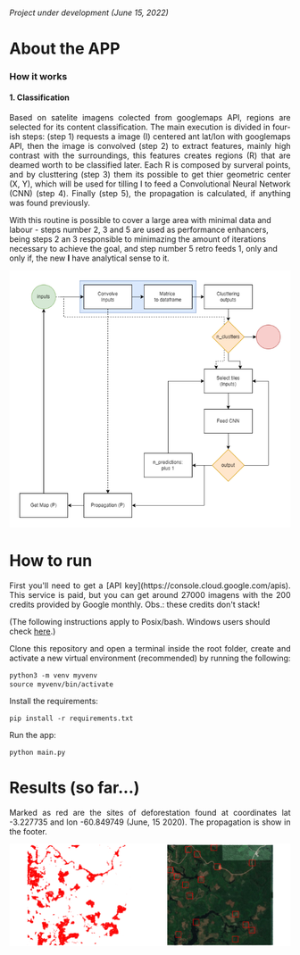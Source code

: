 ###### Project under development (June 15, 2022)

# About the APP
### How it works
#### 1. Classification
<p align="justify">
Based on satelite imagens colected from googlemaps API, regions are selected for its content classification. The main execution is divided in four-ish steps: (step 1) requests a image (I) centered ant lat/lon with googlemaps API, then the image is convolved (step 2) to extract features, mainly high contrast with the surroundings, this features creates regions (R) that are deamed worth to be classified later. Each R is composed by surveral points, and by clusttering (step 3) them its possible to get thier geometric center (X, Y), which will be used for tilling I to feed a Convolutional Neural Network (CNN) (step 4). Finally (step 5), the propagation is calculated, if anything was found previously.

With this routine is possible to cover a large area with minimal data and labour - steps number 2, 3 and 5 are used as performance enhancers, being steps 2 an 3 responsible to minimazing the amount of iterations necessary to achieve the goal, and step number 5 retro feeds 1, only and only if, the new __I__ have analytical sense to it.
</p>

<p align="center">
  <img src="https://github.com/PedroFrias/amazonian_rainforest_survey/blob/main/images/cnn_deforestation_diagram.png">
</p>


# How to run

<p align="justify">
First you'll need to get a [API key](https://console.cloud.google.com/apis). This service is paid, but you can get around 27000 imagens with the 200 credits provided by Google monthly. Obs.: these credits don't stack!
</p>

(The following instructions apply to Posix/bash. Windows users should check [here](https://docs.python.org/3/library/venv.html).)
<p align="justify">
Clone this repository and open a terminal inside the root folder, create and activate a new virtual environment (recommended) by running the following:
</p>

```
python3 -m venv myvenv
source myvenv/bin/activate
```
Install the requirements:
```
pip install -r requirements.txt
```
Run the app:
```
python main.py
```
# Results (so far...)

<p align="justify">
Marked as red are the sites of deforestation found at coordinates lat -3.227735 and lon -60.849749 (June, 15 2020). 
The propagation is show in the footer.
</p>
<p align="center">
  <img src="https://github.com/PedroFrias/amazonian_rainforest_survey/blob/main/images/results_so_far.png">
</p>
